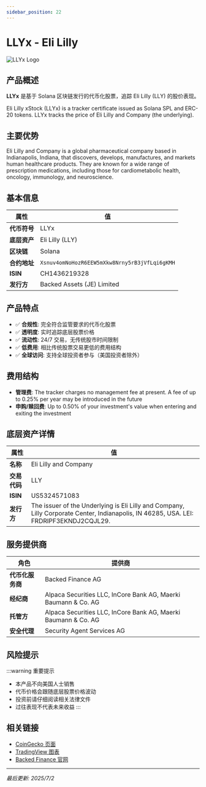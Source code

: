 ```yaml
---
sidebar_position: 22
---
```


# LLYx - Eli Lilly

![LLYx Logo](/img/tokens/LLYx.svg)

## 产品概述

**LLYx** 是基于 Solana 区块链发行的代币化股票，追踪 Eli Lilly (LLY) 的股价表现。

Eli Lilly xStock (LLYx) is a tracker certificate issued as Solana SPL and ERC-20 tokens. LLYx tracks the price of Eli Lilly and Company (the underlying).

## 主要优势

Eli Lilly and Company is a global pharmaceutical company based in Indianapolis, Indiana, that discovers, develops, manufactures, and markets human healthcare products. They are known for a wide range of prescription medications, including those for cardiometabolic health, oncology, immunology, and neuroscience.


## 基本信息

| 属性 | 值 |
|------|----|
| **代币符号** | LLYx |
| **底层资产** | Eli Lilly (LLY) |
| **区块链** | Solana |
| **合约地址** | `Xsnuv4omNoHozR6EEW5mXkw8Nrny5rB3jVfLqi6gKMH` |
| **ISIN** | CH1436219328 |
| **发行方** | Backed Assets (JE) Limited |

## 产品特点

- ✅ **合规性**: 完全符合监管要求的代币化股票
- ✅ **透明度**: 实时追踪底层股票价格
- ✅ **流动性**: 24/7 交易，无传统股市时间限制
- ✅ **低费用**: 相比传统股票交易更低的费用结构
- ✅ **全球访问**: 支持全球投资者参与（美国投资者除外）

## 费用结构

- **管理费**: The tracker charges no management fee at present. A fee of up to 0.25% per year may be introduced in the future
- **申购/赎回费**: Up to 0.50% of your investment's value when entering and exiting the investment

## 底层资产详情

| 属性 | 值 |
|------|----|
| **名称** | Eli Lilly and Company |
| **交易代码** | LLY |
| **ISIN** | US5324571083 |
| **发行方** | The issuer of the Underlying is Eli Lilly and Company, Lilly Corporate Center, Indianapolis, IN 46285, USA. LEI: FRDRIPF3EKNDJ2CQJL29. |

## 服务提供商

| 角色 | 提供商 |
|------|----|
| **代币化服务商** | Backed Finance AG |
| **经纪商** | Alpaca Securities LLC, InCore Bank AG, Maerki Baumann & Co. AG |
| **托管方** | Alpaca Securities LLC, InCore Bank AG, Maerki Baumann & Co. AG |
| **安全代理** | Security Agent Services AG |

## 风险提示

:::warning 重要提示
- 本产品不向美国人士销售
- 代币价格会跟随底层股票价格波动
- 投资前请仔细阅读相关法律文件
- 过往表现不代表未来收益
:::

## 相关链接

- [CoinGecko 页面](https://www.coingecko.com/)
- [TradingView 图表](https://www.tradingview.com/)
- [Backed Finance 官网](https://backed.fi/)

---

*最后更新: 2025/7/2*
